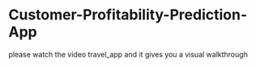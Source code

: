 # Customer-Profitability-Prediction-App

please watch the video travel_app and it gives you a visual walkthrough
